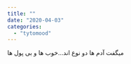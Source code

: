 ```yaml
---
title: ""
date: "2020-04-03"
categories: 
  - "tytomood"
---
```


میگفت آدم ها دو نوع اند...خوب ها و بی پول ها
